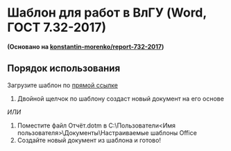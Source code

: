 # Шаблон для работ в ВлГУ (Word, ГОСТ 7.32-2017)

**(Основано на [konstantin-morenko/report-732-2017](https://github.com/konstantin-morenko/report-732-2017))**

## Порядок использования

Загрузите шаблон по [прямой ссылке](https://github.com/dadyarri/WordReportTemplate/raw/master/%D0%9E%D1%82%D1%87%D1%91%D1%82.dotm)

1. Двойной щелчок по шаблону создаст новый документ на его основе

*ИЛИ*

1. Поместите файл Отчёт.dotm в C:\Пользователи\<Имя пользователя>\Документы\Настраиваемые шаблоны Office
2. Создайте новый документ из шаблона и готово!
